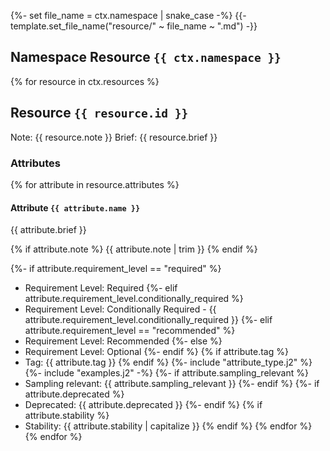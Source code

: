 {%- set file_name = ctx.namespace | snake_case -%}
{{- template.set_file_name("resource/" ~ file_name ~ ".md") -}}

## Namespace Resource `{{ ctx.namespace }}`

{% for resource in ctx.resources %}

## Resource `{{ resource.id }}`

Note: {{ resource.note }}
Brief: {{ resource.brief }}

### Attributes

{% for attribute in resource.attributes %}
#### Attribute `{{ attribute.name }}`

{{ attribute.brief }}

{% if attribute.note %}
{{ attribute.note | trim }}
{% endif %}

{%- if attribute.requirement_level == "required" %}
- Requirement Level: Required
  {%- elif attribute.requirement_level.conditionally_required %}
- Requirement Level: Conditionally Required - {{ attribute.requirement_level.conditionally_required }}
  {%- elif attribute.requirement_level == "recommended" %}
- Requirement Level: Recommended
  {%- else %}
- Requirement Level: Optional
  {%- endif %}
  {% if attribute.tag %}
- Tag: {{ attribute.tag }}
  {% endif %}
  {%- include "attribute_type.j2" %}
  {%- include "examples.j2" -%}
  {%- if attribute.sampling_relevant %}
- Sampling relevant: {{ attribute.sampling_relevant }}
  {%- endif %}
  {%- if attribute.deprecated %}
- Deprecated: {{ attribute.deprecated }}
  {%- endif %}
  {% if attribute.stability %}
- Stability: {{ attribute.stability | capitalize }}
  {% endif %}
  {% endfor %}
  {% endfor %}